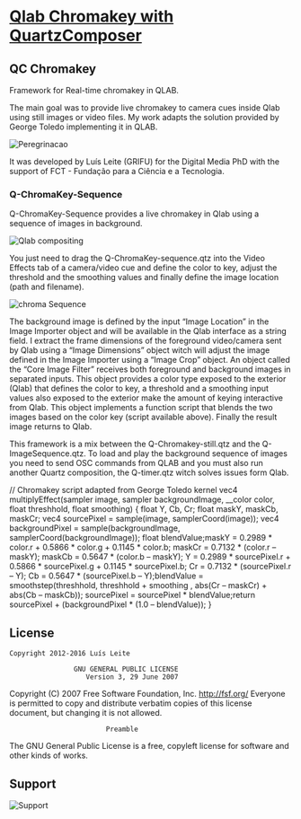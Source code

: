 # [Qlab Chromakey with QuartzComposer](http://www.virtualmarionette.grifu.com)

## QC Chromakey

Framework for Real-time chromakey in QLAB.

The main goal was to provide live chromakey to camera cues inside Qlab using still images or video files. My work  adapts the solution provided by George Toledo implementing it in QLAB.

![Peregrinacao](http://www.grifu.com/vm/wp-content/uploads/2014/05/s8.jpg)

It was developed by Luís Leite (GRIFU) for the Digital Media PhD with the support of FCT - Fundação para a Ciência e a Tecnologia.

### Q-ChromaKey-Sequence
Q-ChromaKey-Sequence provides a live chromakey in Qlab using a sequence of images in background.

![Qlab compositing](http://www.grifu.com/vm/wp-content/uploads/2014/05/s9.jpg)

You just need to drag the Q-ChromaKey-sequence.qtz into the Video Effects tab of a camera/video cue and define the color to key, adjust the threshold and the smoothing values and finally define the image location (path and filename).

![chroma Sequence](http://www.grifu.com/vm/wp-content/uploads/2014/05/s12.jpg)

The background image is defined by the input “Image Location” in the Image Importer object and will be available in the Qlab interface as a string field. I extract the frame dimensions of the foreground video/camera sent by Qlab using a “Image Dimensions” object witch will adjust the image defined in the Image Importer using a “Image Crop” object. An object called the “Core Image Filter” receives both foreground and background images in separated inputs. This object provides a color type exposed to the exterior (Qlab) that defines the color to key, a threshold and a smoothing input values also exposed to the exterior make the amount of keying interactive from Qlab. This object implements a function script that blends the two images based on the color key (script available above). Finally the result image returns to Qlab.

This framework is a mix between the Q-Chromakey-still.qtz and the Q-ImageSequence.qtz.
To load and play the background sequence of images you need to send OSC commands from QLAB and you must also run another Quartz composition, the Q-timer.qtz witch solves issues form Qlab.

// Chromakey script adapted from George Toledo
kernel vec4 multiplyEffect(sampler image, sampler backgroundImage, __color color, float threshhold, float smoothing)
{
float Y, Cb, Cr;
float maskY, maskCb, maskCr;
vec4 sourcePixel = sample(image, samplerCoord(image));
vec4 backgroundPixel = sample(backgroundImage, samplerCoord(backgroundImage));
float blendValue;maskY = 0.2989 * color.r + 0.5866 * color.g + 0.1145 * color.b;
maskCr = 0.7132 * (color.r – maskY);
maskCb = 0.5647 * (color.b – maskY);
Y = 0.2989 * sourcePixel.r + 0.5866 * sourcePixel.g + 0.1145 * sourcePixel.b;
Cr = 0.7132 * (sourcePixel.r – Y);
Cb = 0.5647 * (sourcePixel.b – Y);blendValue = smoothstep(threshhold, threshhold + smoothing , abs(Cr – maskCr) + abs(Cb – maskCb));
sourcePixel = sourcePixel * blendValue;return sourcePixel + (backgroundPixel * (1.0 – blendValue));
}



## License

    Copyright 2012-2016 Luís Leite

                    GNU GENERAL PUBLIC LICENSE
                       Version 3, 29 June 2007

 Copyright (C) 2007 Free Software Foundation, Inc. <http://fsf.org/>
 Everyone is permitted to copy and distribute verbatim copies
 of this license document, but changing it is not allowed.

                            Preamble

  The GNU General Public License is a free, copyleft license for
software and other kinds of works.




## Support

![Support](http://www.virtualmarionette.grifu.com)

